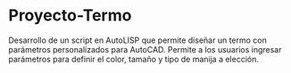 # Proyecto-Termo
Desarrollo de un script en AutoLISP que permite diseñar un termo con parámetros personalizados para AutoCAD. Permite a los usuarios ingresar parámetros para definir el color, tamaño y tipo de manija a elección.

